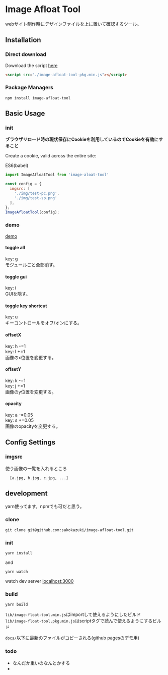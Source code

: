 
# Image Afloat Tool

webサイト制作時にデザインファイルを上に置いて確認するツール。


## Installation

### Direct download

Download the script [here](https://github.com/sakokazuki/image-afloat-tool/blob/master/lib/image-afloat-tool-pkg.min.js)
```html
<script src="./image-afloat-tool-pkg.min.js"></script>
```

### Package Managers

```
npm install image-afloat-tool
```

## Basic Usage

### init

**ブラウザリロード時の現状保存にCookieを利用しているのでCookieを有効にすること**

Create a cookie, valid across the entire site:

ES6(babel)
```javascript
import ImageAfloatTool from 'image-aloat-tool'

const config = {
  imgsrc: [
    './img/test-pc.png',
    './img/test-sp.png'
  ],
};
ImageAfloatTool(config);
```

### demo

[demo](https://sakokazuki.github.io/image-afloat-tool/)

#### toggle all

key: g  
モジュールごと全部消す。

#### toggle gui

key: i  
GUIを隠す。

#### toggle key shortcut

key: u  
キーコントロールをオフ/オンにする。

#### offsetX

key: h -=1  
key: l +=1  
画像のx位置を変更する。

#### offsetY

key: k -=1  
key: j +=1  
画像のy位置を変更する。

#### opacity

key: a -=0.05  
key: s +=0.05  
画像のopacityを変更する。

## Config Settings

### imgsrc

使う画像の一覧を入れるところ

```
  [a.jpg, b.jpg, c.jpg, ...]
```

## development

yarn使ってます。npmでも可だと思う。

### clone

```
git clone git@github.com:sakokazuki/image-afloat-tool.git
```

### init

```
yarn install
```

and

```
yarn watch
```

watch dev server [localhost:3000](http://localhost:3000/)

### build

```
yarn build
```

`lib/image-float-tool.min.js`はimportして使えるようにしたビルド  
`lib/image-float-tool.pkg.min.js`はscriptタグで読んで使えるようにするビルド

`docs/`以下に最新のファイルがコピーされる(github pagesのデモ用)

### todo

- なんだか重いのなんとかする
-

